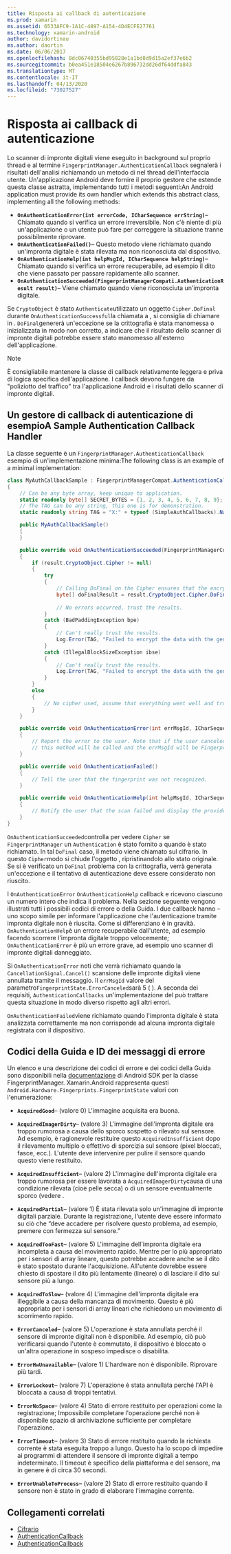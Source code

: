 ```yaml
---
title: Risposta ai callback di autenticazione
ms.prod: xamarin
ms.assetid: 6533AFC9-1A1C-4897-A154-4D4ECFE27761
ms.technology: xamarin-android
author: davidortinau
ms.author: daortin
ms.date: 06/06/2017
ms.openlocfilehash: 8dc06740355bd95828e1a1bd8d9d15a2ef37e6b2
ms.sourcegitcommit: b0ea451e18504e6267b896732dd26df64ddfa843
ms.translationtype: MT
ms.contentlocale: it-IT
ms.lasthandoff: 04/13/2020
ms.locfileid: "73027527"
---
```

# <a name="responding-to-authentication-callbacks"></a>Risposta ai callback di autenticazione

Lo scanner di impronte digitali viene eseguito in background sul proprio thread e al termine `FingerprintManager.AuthenticationCallback` segnalerà i risultati dell'analisi richiamando un metodo di nel thread dell'interfaccia utente. Un'applicazione Android deve fornire il proprio gestore che estende questa classe astratta, implementando tutti i metodi seguenti:An Android application must provide its own handler which extends this abstract class, implementing all the following methods:

- **`OnAuthenticationError(int errorCode, ICharSequence errString)`**&ndash; Chiamato quando si verifica un errore irreversibile. Non c'è niente di più un'applicazione o un utente può fare per correggere la situazione tranne possibilmente riprovare.
- **`OnAuthenticationFailed()`**&ndash; Questo metodo viene richiamato quando un'impronta digitale è stata rilevata ma non riconosciuta dal dispositivo.
- **`OnAuthenticationHelp(int helpMsgId, ICharSequence helpString)`**&ndash; Chiamato quando si verifica un errore recuperabile, ad esempio il dito che viene passato per passare rapidamente allo scanner.
- **`OnAuthenticationSucceeded(FingerprintManagerCompati.AuthenticationResult result)`**&ndash; Viene chiamato quando viene riconosciuta un'impronta digitale.

Se `CryptoObject` è stato `Authenticate`utilizzato un oggetto `Cipher.DoFinal` durante `OnAuthenticationSuccessful`la chiamata a , si consiglia di chiamare in .
`DoFinal`genererà un'eccezione se la crittografia è stata manomessa o inizializzata in modo non corretto, a indicare che il risultato dello scanner di impronte digitali potrebbe essere stato manomesso all'esterno dell'applicazione.

> [!NOTE]
> È consigliabile mantenere la classe di callback relativamente leggera e priva di logica specifica dell'applicazione. I callback devono fungere da "poliziotto del traffico" tra l'applicazione Android e i risultati dello scanner di impronte digitali.

## <a name="a-sample-authentication-callback-handler"></a>Un gestore di callback di autenticazione di esempioA Sample Authentication Callback Handler

La classe seguente è un `FingerprintManager.AuthenticationCallback` esempio di un'implementazione minima:The following class is an example of a minimal implementation: 

```csharp
class MyAuthCallbackSample : FingerprintManagerCompat.AuthenticationCallback
{
    // Can be any byte array, keep unique to application.
    static readonly byte[] SECRET_BYTES = {1, 2, 3, 4, 5, 6, 7, 8, 9};
    // The TAG can be any string, this one is for demonstration.
    static readonly string TAG = "X:" + typeof (SimpleAuthCallbacks).Name;

    public MyAuthCallbackSample()
    {
    }

    public override void OnAuthenticationSucceeded(FingerprintManagerCompat.AuthenticationResult result)
    {
        if (result.CryptoObject.Cipher != null) 
        {
            try
            {
                // Calling DoFinal on the Cipher ensures that the encryption worked.
                byte[] doFinalResult = result.CryptoObject.Cipher.DoFinal(SECRET_BYTES);
    
                // No errors occurred, trust the results.              
            }
            catch (BadPaddingException bpe)
            {
                // Can't really trust the results.
                Log.Error(TAG, "Failed to encrypt the data with the generated key." + bpe);
            }
            catch (IllegalBlockSizeException ibse)
            {
                // Can't really trust the results.
                Log.Error(TAG, "Failed to encrypt the data with the generated key." + ibse);
            }
        }
        else
        {
            // No cipher used, assume that everything went well and trust the results.
        }
    }

    public override void OnAuthenticationError(int errMsgId, ICharSequence errString)
    {
        // Report the error to the user. Note that if the user canceled the scan,
        // this method will be called and the errMsgId will be FingerprintState.ErrorCanceled.
    }

    public override void OnAuthenticationFailed()
    {
        // Tell the user that the fingerprint was not recognized.
    }

    public override void OnAuthenticationHelp(int helpMsgId, ICharSequence helpString)
    {
        // Notify the user that the scan failed and display the provided hint.
    }
}
```

`OnAuthenticationSucceeded`controlla per vedere `Cipher` se `FingerprintManager` un `Authentication` è stato fornito a quando è stato richiamato. In tal `DoFinal` caso, il metodo viene chiamato sul cifrario. In questo `Cipher`modo si chiude l'oggetto , ripristinandolo allo stato originale. Se si è verificato un `DoFinal` problema con la crittografia, verrà generata un'eccezione e il tentativo di autenticazione deve essere considerato non riuscito.

I `OnAuthenticationError` `OnAuthenticationHelp` callback e ricevono ciascuno un numero intero che indica il problema. Nella sezione seguente vengono illustrati tutti i possibili codici di errore o della Guida. I due callback hanno &ndash; uno scopo simile per informare l'applicazione che l'autenticazione tramite impronta digitale non è riuscita. Come si differenziano è in gravità. `OnAuthenticationHelp`è un errore recuperabile dall'utente, ad esempio facendo scorrere l'impronta digitale troppo velocemente; `OnAuthenticationError` è più un errore grave, ad esempio uno scanner di impronte digitali danneggiato.

Si `OnAuthenticationError` noti che verrà richiamato quando la `CancellationSignal.Cancel()` scansione delle impronte digitali viene annullata tramite il messaggio. Il `errMsgId` valore del parametro`FingerprintState.ErrorCanceled`sarà 5 ( ). A seconda dei requisiti, `AuthenticationCallbacks` un'implementazione del può trattare questa situazione in modo diverso rispetto agli altri errori. 

`OnAuthenticationFailed`viene richiamato quando l'impronta digitale è stata analizzata correttamente ma non corrisponde ad alcuna impronta digitale registrata con il dispositivo. 

## <a name="help-codes-and-error-message-ids"></a>Codici della Guida e ID dei messaggi di errore 

Un elenco e una descrizione dei codici di errore e dei codici della Guida sono disponibili nella [documentazione](https://developer.android.com/reference/android/hardware/fingerprint/FingerprintManager.html#FINGERPRINT_ACQUIRED_GOOD) di Android SDK per la classe FingerprintManager. Xamarin.Android rappresenta questi `Android.Hardware.Fingerprints.FingerprintState` valori con l'enumerazione:

- **`AcquiredGood`**&ndash; (valore 0) L'immagine acquisita era buona.

- **`AcquiredImagerDirty`**&ndash; (valore 3) L'immagine dell'impronta digitale era troppo rumorosa a causa dello sporco sospetto o rilevato sul sensore. Ad esempio, è ragionevole restituire questo `AcquiredInsufficient` dopo il rilevamento multiplo o effettivo di sporcizia sul sensore (pixel bloccati, fasce, ecc.). L'utente deve intervenire per pulire il sensore quando questo viene restituito.

- **`AcquiredInsufficient`**&ndash; (valore 2) L'immagine dell'impronta digitale era troppo rumorosa per essere lavorata a `AcquiredImagerDirty`causa di una condizione rilevata (cioè pelle secca) o di un sensore eventualmente sporco (vedere .

- **`AcquiredPartial`**&ndash; (valore 1) È stata rilevata solo un'immagine di impronte digitali parziale. Durante la registrazione, l'utente deve essere informato su ciò che &ldquo;deve accadere per risolvere questo problema, ad esempio, premere con fermezza sul sensore.&rdquo;

- **`AcquiredTooFast`**&ndash; (valore 5) L'immagine dell'impronta digitale era incompleta a causa del movimento rapido. Mentre per lo più appropriato per i sensori di array lineare, questo potrebbe accadere anche se il dito è stato spostato durante l'acquisizione. All'utente dovrebbe essere chiesto di spostare il dito più lentamente (lineare) o di lasciare il dito sul sensore più a lungo.

- **`AcquiredToSlow`**&ndash; (valore 4) L'immagine dell'impronta digitale era illeggibile a causa della mancanza di movimento. Questo è più appropriato per i sensori di array lineari che richiedono un movimento di scorrimento rapido.

- **`ErrorCanceled`**&ndash; (valore 5) L'operazione è stata annullata perché il sensore di impronte digitali non è disponibile. Ad esempio, ciò può verificarsi quando l'utente è commutato, il dispositivo è bloccato o un'altra operazione in sospeso impedisce o disabilita.

- **`ErrorHwUnavailable`**&ndash; (valore 1) L'hardware non è disponibile. Riprovare più tardi.

- **`ErrorLockout`**&ndash; (valore 7) L'operazione è stata annullata perché l'API è bloccata a causa di troppi tentativi.

- **`ErrorNoSpace`**&ndash; (valore 4) Stato di errore restituito per operazioni come la registrazione; Impossibile completare l'operazione perché non è disponibile spazio di archiviazione sufficiente per completare l'operazione.

- **`ErrorTimeout`**&ndash; (valore 3) Stato di errore restituito quando la richiesta corrente è stata eseguita troppo a lungo. Questo ha lo scopo di impedire ai programmi di attendere il sensore di impronte digitali a tempo indeterminato. Il timeout è specifico della piattaforma e del sensore, ma in genere è di circa 30 secondi.

- **`ErrorUnableToProcess`**&ndash; (valore 2) Stato di errore restituito quando il sensore non è stato in grado di elaborare l'immagine corrente.

## <a name="related-links"></a>Collegamenti correlati

- [Cifrario](https://docs.oracle.com/javase/7/docs/api/javax/crypto/Cipher.html)
- [AuthenticationCallback](https://developer.android.com/reference/android/hardware/fingerprint/FingerprintManager.AuthenticationCallback.html)
- [AuthenticationCallback](https://developer.android.com/reference/android/support/v4/hardware/fingerprint/FingerprintManagerCompat.AuthenticationCallback.html)
